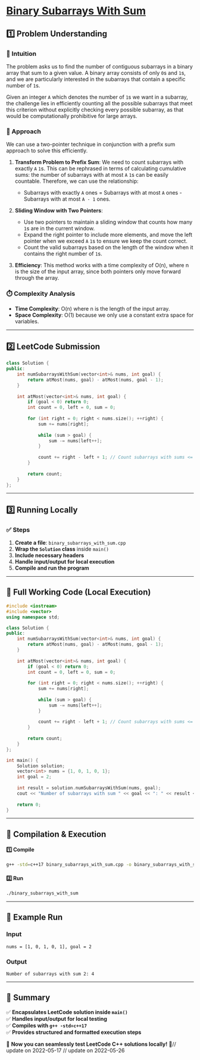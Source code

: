 # **[Binary Subarrays With Sum](https://leetcode.com/problems/binary-subarrays-with-sum/description/)**  

## **1️⃣ Problem Understanding**  
### **📌 Intuition**  
The problem asks us to find the number of contiguous subarrays in a binary array that sum to a given value. A binary array consists of only `0`s and `1`s, and we are particularly interested in the subarrays that contain a specific number of `1`s.

Given an integer `A` which denotes the number of `1`s we want in a subarray, the challenge lies in efficiently counting all the possible subarrays that meet this criterion without explicitly checking every possible subarray, as that would be computationally prohibitive for large arrays.

### **🚀 Approach**  
We can use a two-pointer technique in conjunction with a prefix sum approach to solve this efficiently. 

1. **Transform Problem to Prefix Sum**: We need to count subarrays with exactly `A` `1`s. This can be rephrased in terms of calculating cumulative sums: the number of subarrays with at most `A` `1`s can be easily countable. Therefore, we can use the relationship:
   - Subarrays with exactly `A` ones = Subarrays with at most `A` ones - Subarrays with at most `A - 1` ones.
  
2. **Sliding Window with Two Pointers**: 
   - Use two pointers to maintain a sliding window that counts how many `1`s are in the current window. 
   - Expand the right pointer to include more elements, and move the left pointer when we exceed `A` `1`s to ensure we keep the count correct.
   - Count the valid subarrays based on the length of the window when it contains the right number of `1`s.

3. **Efficiency**: This method works with a time complexity of O(n), where n is the size of the input array, since both pointers only move forward through the array.

### **⏱️ Complexity Analysis**  
- **Time Complexity**: O(n) where n is the length of the input array.  
- **Space Complexity**: O(1) because we only use a constant extra space for variables.

---  

## **2️⃣ LeetCode Submission**  
```cpp
class Solution {
public:
    int numSubarraysWithSum(vector<int>& nums, int goal) {
        return atMost(nums, goal) - atMost(nums, goal - 1);
    }
    
    int atMost(vector<int>& nums, int goal) {
        if (goal < 0) return 0;
        int count = 0, left = 0, sum = 0;
        
        for (int right = 0; right < nums.size(); ++right) {
            sum += nums[right];
            
            while (sum > goal) {
                sum -= nums[left++];
            }
            
            count += right - left + 1; // Count subarrays with sums <= goal
        }
        
        return count;
    }
};
```  

---  

## **3️⃣ Running Locally**  
### **✅ Steps**  
1. **Create a file**: `binary_subarrays_with_sum.cpp`  
2. **Wrap the `Solution` class** inside `main()`  
3. **Include necessary headers**  
4. **Handle input/output for local execution**  
5. **Compile and run the program**  

---  

## **📝 Full Working Code (Local Execution)**  
```cpp
#include <iostream>
#include <vector>
using namespace std;

class Solution {
public:
    int numSubarraysWithSum(vector<int>& nums, int goal) {
        return atMost(nums, goal) - atMost(nums, goal - 1);
    }
    
    int atMost(vector<int>& nums, int goal) {
        if (goal < 0) return 0;
        int count = 0, left = 0, sum = 0;
        
        for (int right = 0; right < nums.size(); ++right) {
            sum += nums[right];
            
            while (sum > goal) {
                sum -= nums[left++];
            }
            
            count += right - left + 1; // Count subarrays with sums <= goal
        }
        
        return count;
    }
};

int main() {
    Solution solution;
    vector<int> nums = {1, 0, 1, 0, 1};
    int goal = 2;
    
    int result = solution.numSubarraysWithSum(nums, goal);
    cout << "Number of subarrays with sum " << goal << ": " << result << endl;
    
    return 0;
}
```  

---  

## **🔧 Compilation & Execution**  
#### **1️⃣ Compile**  
```bash
g++ -std=c++17 binary_subarrays_with_sum.cpp -o binary_subarrays_with_sum
```  

#### **2️⃣ Run**  
```bash
./binary_subarrays_with_sum
```  

---  

## **🎯 Example Run**  
### **Input**  
```
nums = [1, 0, 1, 0, 1], goal = 2
```  
### **Output**  
```
Number of subarrays with sum 2: 4
```  

---  

## **📌 Summary**  
✅ **Encapsulates LeetCode solution inside `main()`**  
✅ **Handles input/output for local testing**  
✅ **Compiles with `g++ -std=c++17`**  
✅ **Provides structured and formatted execution steps**  

🚀 **Now you can seamlessly test LeetCode C++ solutions locally!** 🚀// update on 2022-05-17
// update on 2022-05-26
